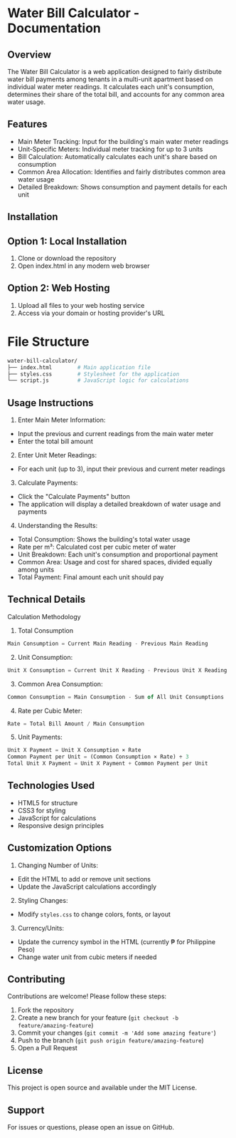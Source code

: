 
# Water Bill Calculator - Documentation

## Overview
The Water Bill Calculator is a web application designed to fairly distribute water bill payments among tenants in a multi-unit apartment based on individual water meter readings. It calculates each unit's consumption, determines their share of the total bill, and accounts for any common area water usage.
## Features

- Main Meter Tracking: Input for the building's main water meter readings
- Unit-Specific Meters: Individual meter tracking for up to 3 units
- Bill Calculation: Automatically calculates each unit's share based on consumption
- Common Area Allocation: Identifies and fairly distributes common area water usage
- Detailed Breakdown: Shows consumption and payment details for each unit


## Installation

## Option 1: Local Installation
1. Clone or download the repository
2. Open index.html in any modern web browser

## Option 2: Web Hosting
1. Upload all files to your web hosting service
2. Access via your domain or hosting provider's URL

# File Structure

```bash
water-bill-calculator/
├── index.html        # Main application file
├── styles.css        # Stylesheet for the application
└── script.js         # JavaScript logic for calculations
```
    
## Usage Instructions
1. Enter Main Meter Information:
- Input the previous and current readings from the main water meter
- Enter the total bill amount

2. Enter Unit Meter Readings:
- For each unit (up to 3), input their previous and current meter readings

3. Calculate Payments:
- Click the "Calculate Payments" button
- The application will display a detailed breakdown of water usage and payments

4. Understanding the Results:
- Total Consumption: Shows the building's total water usage
- Rate per m³: Calculated cost per cubic meter of water
- Unit Breakdown: Each unit's consumption and proportional payment
- Common Area: Usage and cost for shared spaces, divided equally among units
- Total Payment: Final amount each unit should pay

## Technical Details

Calculation Methodology

1. Total Consumption
```javascript
Main Consumption = Current Main Reading - Previous Main Reading
```
2. Unit Consumption:
```javascript
Unit X Consumption = Current Unit X Reading - Previous Unit X Reading
```

3. Common Area Consumption:
```javascript
Common Consumption = Main Consumption - Sum of All Unit Consumptions
```

4. Rate per Cubic Meter:
```javascript
Rate = Total Bill Amount / Main Consumption
```

5. Unit Payments:
```javascript
Unit X Payment = Unit X Consumption × Rate
Common Payment per Unit = (Common Consumption × Rate) ÷ 3
Total Unit X Payment = Unit X Payment + Common Payment per Unit
```

## Technologies Used
- HTML5 for structure
- CSS3 for styling
- JavaScript for calculations
- Responsive design principles


## Customization Options
1. Changing Number of Units:
- Edit the HTML to add or remove unit sections
- Update the JavaScript calculations accordingly

2. Styling Changes:
- Modify `styles.css` to change colors, fonts, or layout

3. Currency/Units:
- Update the currency symbol in the HTML (currently ₱ for Philippine Peso)
- Change water unit from cubic meters if needed

## Contributing
Contributions are welcome! Please follow these steps:

1. Fork the repository
2. Create a new branch for your feature (`git checkout -b feature/amazing-feature`)
3. Commit your changes (`git commit -m 'Add some amazing feature'`)
4. Push to the branch (`git push origin feature/amazing-feature`)
5. Open a Pull Request


## License
This project is open source and available under the MIT License.

## Support
For issues or questions, please open an issue on GitHub.
